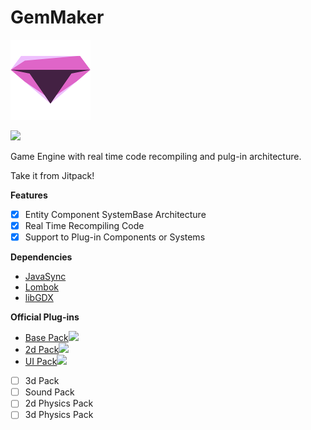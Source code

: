 # GemMaker 

[![](https://github.com/Ughuuu/GemMaker/blob/master/android/assets/gem.png)](https://github.com/Ughuuu/GemMaker)

[![](https://jitpack.io/v/Ughuuu/GemMaker.svg)](https://jitpack.io/#Ughuuu/GemMaker)

Game Engine with real time code recompiling and pulg-in architecture.

Take it from Jitpack!


**Features**
- [x] Entity Component SystemBase Architecture
- [x] Real Time Recompiling Code
- [x] Support to Plug-in Components or Systems

**Dependencies**
- [JavaSync](https://github.com/Ughuuu/JavaSync/)
- [Lombok](https://projectlombok.org/)
- [libGDX](https://libgdx.badlogicgames.com/)

**Official Plug-ins**
- [Base Pack](https://github.com/Ughuuu/GemEngineBasePack/)[![](https://jitpack.io/v/Ughuuu/GemEngineBasePack.svg)](https://jitpack.io/#Ughuuu/GemEngineBasePack)
- [2d Pack](https://github.com/Ughuuu/GemEngine2dPack/)[![](https://jitpack.io/v/Ughuuu/GemEngine2dPack.svg)](https://jitpack.io/#Ughuuu/GemEngine2dPack)
- [UI Pack](https://github.com/Ughuuu/GemEngineUIPack/)[![](https://jitpack.io/v/Ughuuu/GemEngineUIPack.svg)](https://jitpack.io/#Ughuuu/GemEngineUIPack)
- [ ] 3d Pack
- [ ] Sound Pack
- [ ] 2d Physics Pack
- [ ] 3d Physics Pack
